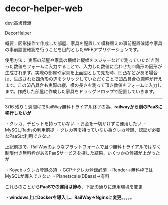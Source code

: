 # decor-helper-web

dev:高坂佳渡

DecorHelper

概要：図形操作で作成した部屋、家具を配置して模様替えの事前配置確認や家具の事前設置確認を行うことを目的としたWEBアプリケーションです。

使用方法：
実際の部屋や家具の横幅と縦幅をメジャーなどで測っていただき測った数値をフォームに入力することで、入力した数値に合わせた四角形の図形が生成されます。実際の部屋や家具を上面図として見た時、凹凸などがある場合は、生成された四角形の辺をクリックしていただくことで凹凸具合の調整が行えます。この凹凸具合も実際の縦、横の長さを測って頂き数値をフォームに入力します。作成した部屋に作成した家具をドラッグドロップで配置していきます。

<hr>

3/16 残り１週間程でRailWay無料トライアル終了の為、<strong>railwayから別のPaaSに移行したいが</strong>

・クレカ、デビットを持っていない
・お金を一切かけずに運用したい
・MySQL,Radisの利用前提
・クレカ等を持っていない為クレカ登録、認証が必要なPaaSは利用できない

上記前提で、RailWayのようなプラットフォームで且つ無料トライアルではなく制限付き無料枠があるPaaSサービスを探した結果、いくつかの候補が上がったが

・Koyeb→クレカ登録必須
・GCP→クレカ登録必須
・Render→無料枠ではMySQLが導入できない
・Planetscale(DBaas)→有料

これらのことから<strong>PaaSでの運用は諦め</strong>、下記の通りに運用環境を変更

・<strong>windows上にDockerを導入し、RailWay→Nginxに変更</strong>。。。。。

</hr>